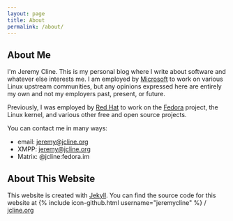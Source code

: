 ```yaml
---
layout: page
title: About
permalink: /about/
---
```


About Me
--------

I'm Jeremy Cline. This is my personal blog where I write about software and
whatever else interests me. I am employed by
[Microsoft](https://www.microsoft.com/) to work on various Linux upstream
communities, but any opinions expressed here are entirely my own and not my
employers past, present, or future.

Previously, I was employed by [Red Hat](https://www.redhat.com/) to work on the
[Fedora](https://getfedora.org/) project, the Linux kernel, and various other
free and open source projects.

You can contact me in many ways:

* email: jeremy@jcline.org
* XMPP: jeremy@jcline.org
* Matrix: @jcline:fedora.im

About This Website
------------------

This website is created with [Jekyll](https://jekyllrb.com).
You can find the source code for this website at
{% include icon-github.html username="jeremycline" %} /
[jcline.org](https://github.com/jeremycline/jcline.org)
